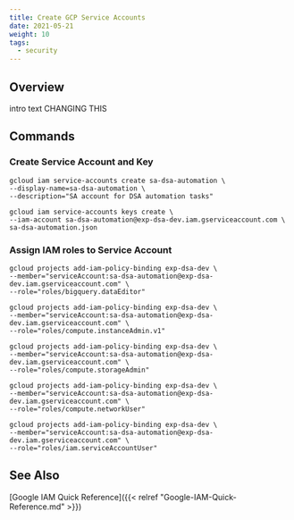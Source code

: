 ```yaml
---
title: Create GCP Service Accounts
date: 2021-05-21
weight: 10
tags:
  - security
---
```

## Overview

intro text CHANGING THIS

## Commands

### Create Service Account and Key

```command
gcloud iam service-accounts create sa-dsa-automation \ 
--display-name=sa-dsa-automation \
--description="SA account for DSA automation tasks"

gcloud iam service-accounts keys create \
--iam-account sa-dsa-automation@exp-dsa-dev.iam.gserviceaccount.com \
sa-dsa-automation.json
```

### Assign IAM roles to Service Account

```command
gcloud projects add-iam-policy-binding exp-dsa-dev \
--member="serviceAccount:sa-dsa-automation@exp-dsa-dev.iam.gserviceaccount.com" \
--role="roles/bigquery.dataEditor"

gcloud projects add-iam-policy-binding exp-dsa-dev \
--member="serviceAccount:sa-dsa-automation@exp-dsa-dev.iam.gserviceaccount.com" \
--role="roles/compute.instanceAdmin.v1"

gcloud projects add-iam-policy-binding exp-dsa-dev \
--member="serviceAccount:sa-dsa-automation@exp-dsa-dev.iam.gserviceaccount.com" \
--role="roles/compute.storageAdmin"

gcloud projects add-iam-policy-binding exp-dsa-dev \
--member="serviceAccount:sa-dsa-automation@exp-dsa-dev.iam.gserviceaccount.com" \
--role="roles/compute.networkUser"

gcloud projects add-iam-policy-binding exp-dsa-dev \
--member="serviceAccount:sa-dsa-automation@exp-dsa-dev.iam.gserviceaccount.com" \
--role="roles/iam.serviceAccountUser"
```

## See Also

[Google IAM Quick Reference]({{< relref "Google-IAM-Quick-Reference.md" >}})
